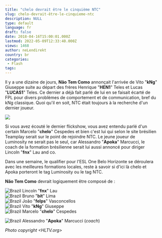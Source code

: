 ```yaml
---
title: "chelo devrait être le cinquième NTC"
slug: chelo-devrait-être-le-cinquieme-ntc
description: NULL
type: default
language: fr
draft: false
date: 2018-04-16T15:00:01.000Z
lastmod: 2022-05-09T12:33:40.000Z
views: 1468
author: neLendirekt
country: br
categories:
 - Flash
tags:
---
```

Il y a une dizaine de jours, **Não Tem Como** annonçait l'arrivée de Vito "**kNg**" Giuseppe suite au départ des frères Henrique "**HEN1**" Teles et Lucas "**LUCAS1**" Teles. Ce dernier a déjà fait parlé de lui en se faisait écarté de FPL pour divers problèmes de comportement et de communication, bref du kNg classique. Quoi qu'il en soit, NTC était toujours à la recherche d'un dernier joueur.

![](https://flickshot-ue.s3.eu-west-2.amazonaws.com/flickshot/article/5ad4b519d3739/images/AMxZVo4vRyIEA9IG0dlqwthzHrlgu9oDzu6WZDND.jpeg)

Si vous avez écouté le dernier flickshow, vous avez entendu parlé d'un certain Marcelo "**chelo**" Cespedes et bien c'est lui qui selon le site brésilien Teamplay serait sur le point de rejoindre NTC. Le jeune joueur de Luminosity ne serait pas le seul, car Alessandro "**Apoka**" Marcucci, le coach de la formation brésilienne serait lui aussi annoncé pour diriger Lincoln "**fnx**" Lau and co. 

Dans une semaine, le qualifier pour l'ESL One Belo Horizonte se déroulera avec les meilleures formations locales, reste à savoir si d'ici là chelo et Apoka porteront le tag Luminosity ou le tag NTC.

**Não Tem Como** devrait logiquement être composé de :

![Brazil](/images/countries/br.svg)⁠ Lincoln "**fnx**" Lau  
![Brazil](/images/countries/br.svg)⁠ Bruno "**bit**" Lima  
![Brazil](/images/countries/br.svg)⁠ ⁠João "**felps**" Vasconcellos  
![Brazil](/images/countries/br.svg)⁠ ⁠Vito "**kNg**" Giuseppe  
![Brazil](/images/countries/br.svg)⁠ Marcelo "**chelo**" Cespedes

![Brazil](/images/countries/br.svg)⁠ Alessandro "**Apoka**" Marcucci (_coach_)

_Photo copyright <HLTV.org>_
